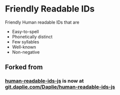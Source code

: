 # Friendly Readable IDs

Friendly Human readable IDs that are

- Easy-to-spell
- Phonetically distinct
- Few syllables
- Well-known
- Non-negative

## Forked from
### [human-readable-ids-js](https://git.daplie.com/Daplie/human-readable-ids-js) is now at [git.daplie.com/Daplie/human-readable-ids-js](https://git.daplie.com/Daplie/human-readable-ids-js)
